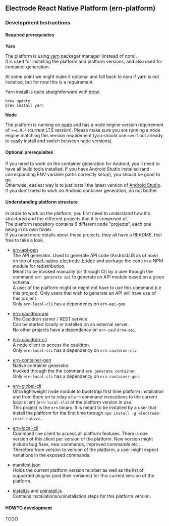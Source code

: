 ## Electrode React Native Platform (ern-platform)

### Development Instructions

#### Required prerequisites

**Yarn**

The platform is using [yarn](https://yarnpkg.com) packager manager (instead of npm).  
It is used for installing the platform and platform versions, and also used for container generation.

At some point we might make it optional and fall back to npm if yarn is not installed, but for now this is a requirement.

Yarn install is quite straightforward with [brew](http://brew.sh/).

```
brew update
brew install yarn
```

**Node**

The platform is running on [node](https://nodejs.org/en/) and has a node engine version requirement of `>=6.9.4` (current LTS version). Please make sure you are running a node engine matching this version requirement (you should use `nvm` if not already, to easily install and switch between node versions).

#### Optional prerequisites

If you need to work on the container generation for Android, you'll need to have all build tools installed. If you have Android Studio installed (and corresponding ENV variable paths correctly setup), you should be good to go.  
Otherwise, easiest way is to just install the latest version of [Android Studio](https://developer.android.com/studio/index.html).
If you don't need to work on Android container generation, do not bother.

#### Understanding platform structure

In order to work on the platform, you first need to understand how it's structured and the different projects that it is composed of.  
The platform repository contains 6 different node "projects", each one being in its own folder.  
If you need more details about these projects, they all have a README, feel free to take a look.

- [ern-api-gen](/ern-api-gen)  
The API generator. Used to generate API code (Android/JS as of now) on top of [react-native-electrode-bridge](https://gecgithub01.walmart.com/Electrode-Mobile-Platform/react-native-electrode-bridge) and package the code in a NPM module for redistribution.  
Meant to be invoked manually (or through CI) by a user through the command `ern generate api` to generate an API module based on a given schema.  
A user of the platform might or might not have to use this command (i.e this project). Only users that wish to generate an API will have use of this project.  
Only `ern-local-cli` has a dependency on `ern-api-gen`.

- [ern-cauldron-api](/ern-cauldron-api)  
The Cauldron server / REST service.  
Can be started locally or installed on an external server.  
No other projects have a dependency on `ern-cauldron-api`.

- [ern-cauldron-cli](/ern-cauldron-cli)  
A node client to access the cauldron.  
Only `ern-local-cli` has a dependency on `ern-cauldron-cli`.  

- [ern-container-gen](/ern-container-gen)  
Native container generator.  
Invoked through the the command `ern generate container`.  
Only `ern-local-cli` has a dependency on `ern-container-gen`.

- [ern-global-cli](/ern-global-cli)  
Ultra lightweight node module to bootstrap first time platform installation and from there on to relay all `ern` command invocations to the current local client (`ern-local-cli`) of the platform version in use.  
This project is the `ern` binary.
It is meant to be installed by a user that install the platform for the first time through `npm install -g electrode-react-native`.

- [ern-local-cli](/ern-local-cli)  
Command line client to access all platform features. There is one version of this client per version of the platform. New version might include bug fixes, new commands, improved commands etc ... Therefore from version to version of the platform, a user might expect variations in the exposed commands.

- [manifest.json](manifest.json)  
Holds the current platform version number as well as the list of supported plugins (and their versions) for this current version of the platform.  

- [install.js](install.js) and [uninstall.js](uninstall.js)  
Contains installations/uninstallation steps for this platform version.

#### HOWTO development

TODO

